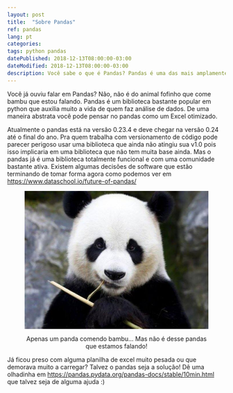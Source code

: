 ```yaml
---
layout: post
title:  "Sobre Pandas"
ref: pandas
lang: pt
categories: 
tags: python pandas
datePublished: 2018-12-13T08:00:00-03:00
dateModified: 2018-12-13T08:00:00-03:00
description: Você sabe o que é Pandas? Pandas é uma das mais amplamente usadas bibliotecas de python para análise de dados. Se você está entrando na área ou se você já é da área mais ainda não conhece é uma boa dar uma olhada.
---
```


Você já ouviu falar em Pandas? Não, não é do animal fofinho que come bambu que estou falando. Pandas é um biblioteca bastante popular em python que auxilia muito a vida de quem faz análise de dados. De uma maneira abstrata você pode pensar no pandas como um Excel otimizado.

Atualmente o pandas está na versão 0.23.4 e deve chegar na versão 0.24 até o final do ano. Pra quem trabalha com versionamento de código pode parecer perigoso usar uma biblioteca que ainda não atingiu sua v1.0 pois isso implicaria em uma biblioteca que não tem muita base ainda. Mas o pandas já é uma biblioteca totalmente funcional e com uma comunidade bastante ativa. Existem algumas decisões de software que estão terminando de tomar forma agora como podemos ver em <https://www.dataschool.io/future-of-pandas/>
<figure>
	<p align="center"><img src="/assets/pandas.jpg" title="Panda comendo bambu" alt="Panda comendo bambu" align="center"></p>
	<p align="center"><figcaption align="center">Apenas um panda comendo bambu... Mas não é desse pandas que estamos falando!</figcaption></p>
</figure>

Já ficou preso com alguma planilha de excel muito pesada ou que demorava muito a carregar? Talvez o pandas seja a solução! Dê uma olhadinha em <https://pandas.pydata.org/pandas-docs/stable/10min.html> que talvez seja de alguma ajuda :)

